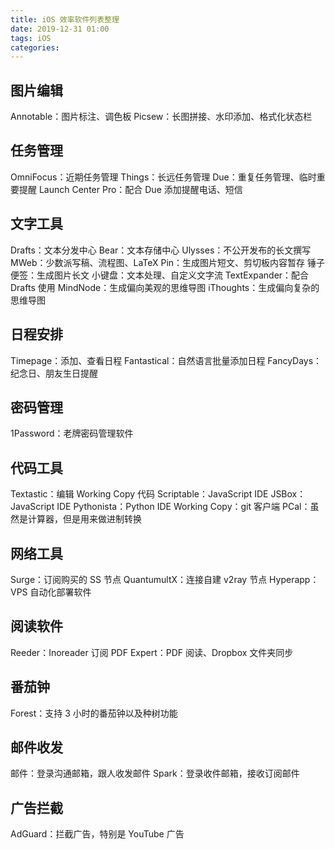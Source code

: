 ```yaml
---
title: iOS 效率软件列表整理
date: 2019-12-31 01:00
tags: iOS
categories: 
---
```


## 图片编辑
Annotable：图片标注、调色板
Picsew：长图拼接、水印添加、格式化状态栏

<!-- more -->

## 任务管理
OmniFocus：近期任务管理
Things：长远任务管理
Due：重复任务管理、临时重要提醒
Launch Center Pro：配合 Due 添加提醒电话、短信

## 文字工具
Drafts：文本分发中心
Bear：文本存储中心
Ulysses：不公开发布的长文撰写
MWeb：少数派写稿、流程图、LaTeX
Pin：生成图片短文、剪切板内容暂存
锤子便签：生成图片长文
小键盘：文本处理、自定义文字流
TextExpander：配合 Drafts 使用
MindNode：生成偏向美观的思维导图
iThoughts：生成偏向复杂的思维导图

## 日程安排
Timepage：添加、查看日程
Fantastical：自然语言批量添加日程
FancyDays：纪念日、朋友生日提醒

## 密码管理
1Password：老牌密码管理软件

## 代码工具
Textastic：编辑 Working Copy 代码
Scriptable：JavaScript IDE
JSBox：JavaScript IDE
Pythonista：Python IDE
Working Copy：git 客户端
PCal：虽然是计算器，但是用来做进制转换

## 网络工具
Surge：订阅购买的 SS 节点
QuantumultX：连接自建 v2ray 节点
Hyperapp：VPS 自动化部署软件

## 阅读软件
Reeder：Inoreader 订阅
PDF Expert：PDF 阅读、Dropbox 文件夹同步

## 番茄钟
Forest：支持 3 小时的番茄钟以及种树功能

## 邮件收发
邮件：登录沟通邮箱，跟人收发邮件
Spark：登录收件邮箱，接收订阅邮件

## 广告拦截
AdGuard：拦截广告，特别是 YouTube 广告
